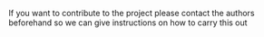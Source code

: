 If you want to contribute to the project please contact the authors beforehand so we can give instructions on how to carry this out
